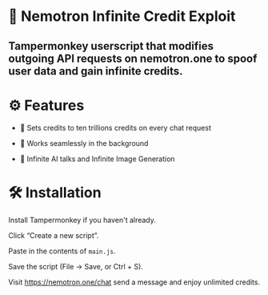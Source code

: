 # 📜 Nemotron Infinite Credit Exploit
## Tampermonkey userscript that modifies outgoing API requests on nemotron.one to spoof user data and gain infinite credits.

# ⚙️ Features
- 🚀 Sets credits to ten trillions credits on every chat request

- 🔁 Works seamlessly in the background

- 🧠 Infinite AI talks and Infinite Image Generation

# 🛠 Installation
Install Tampermonkey if you haven't already.

Click “Create a new script”.

Paste in the contents of `main.js`.

Save the script (File → Save, or Ctrl + S).

Visit https://nemotron.one/chat send a message and enjoy unlimited credits.
